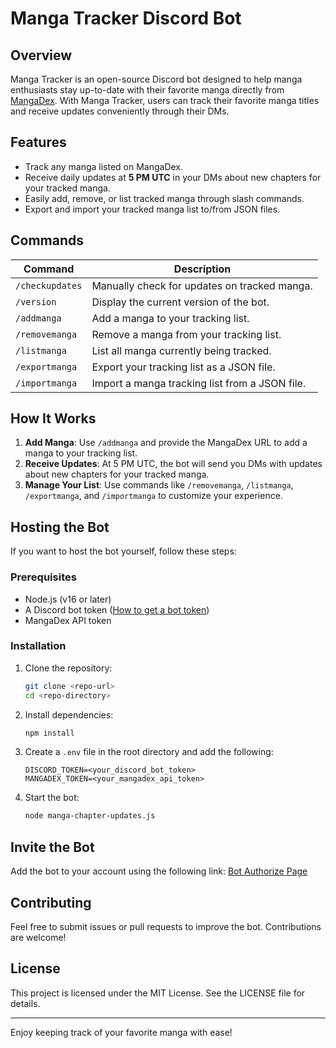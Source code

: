 # Manga Tracker Discord Bot

## Overview

Manga Tracker is an open-source Discord bot designed to help manga enthusiasts stay up-to-date with their favorite manga directly from [MangaDex](https://www.mangadex.org/). With Manga Tracker, users can track their favorite manga titles and receive updates conveniently through their DMs.

## Features

- Track any manga listed on MangaDex.
- Receive daily updates at **5 PM UTC** in your DMs about new chapters for your tracked manga.
- Easily add, remove, or list tracked manga through slash commands.
- Export and import your tracked manga list to/from JSON files.

## Commands

| Command         | Description                                    |
| --------------- | ---------------------------------------------- |
| `/checkupdates` | Manually check for updates on tracked manga.   |
| `/version`      | Display the current version of the bot.        |
| `/addmanga`     | Add a manga to your tracking list.             |
| `/removemanga`  | Remove a manga from your tracking list.        |
| `/listmanga`    | List all manga currently being tracked.        |
| `/exportmanga`  | Export your tracking list as a JSON file.      |
| `/importmanga`  | Import a manga tracking list from a JSON file. |

## How It Works

1. **Add Manga**: Use `/addmanga` and provide the MangaDex URL to add a manga to your tracking list.
2. **Receive Updates**: At 5 PM UTC, the bot will send you DMs with updates about new chapters for your tracked manga.
3. **Manage Your List**: Use commands like `/removemanga`, `/listmanga`, `/exportmanga`, and `/importmanga` to customize your experience.

## Hosting the Bot

If you want to host the bot yourself, follow these steps:

### Prerequisites

- Node.js (v16 or later)
- A Discord bot token ([How to get a bot token](https://discord.com/developers/docs/intro))
- MangaDex API token

### Installation

1. Clone the repository:
   ```bash
   git clone <repo-url>
   cd <repo-directory>
   ```
2. Install dependencies:
   ```bash
   npm install
   ```
3. Create a `.env` file in the root directory and add the following:
   ```env
   DISCORD_TOKEN=<your_discord_bot_token>
   MANGADEX_TOKEN=<your_mangadex_api_token>
   ```
4. Start the bot:
   ```bash
   node manga-chapter-updates.js
   ```

## Invite the Bot

Add the bot to your account using the following link:
[Bot Authorize Page](https://discord.com/oauth2/authorize?client_id=1332835637442641973)

## Contributing

Feel free to submit issues or pull requests to improve the bot. Contributions are welcome!

## License

This project is licensed under the MIT License. See the LICENSE file for details.

---

Enjoy keeping track of your favorite manga with ease!

